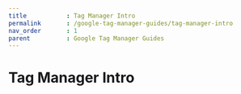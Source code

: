 ```yaml
---
title			: Tag Manager Intro
permalink		: /google-tag-manager-guides/tag-manager-intro
nav_order		: 1
parent			: Google Tag Manager Guides
---
```


# Tag Manager Intro

